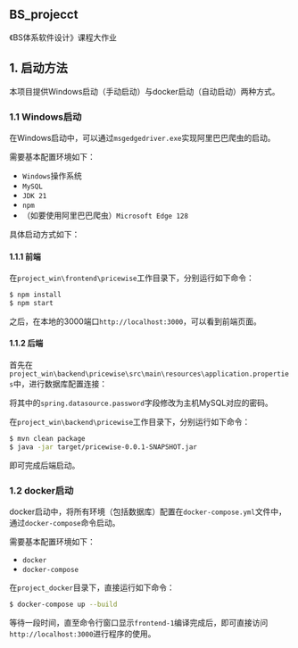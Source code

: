 ## BS_projecct
《BS体系软件设计》课程大作业

## 1. 启动方法

本项目提供Windows启动（手动启动）与docker启动（自动启动）两种方式。

### 1.1 Windows启动

在Windows启动中，可以通过`msgedgedriver.exe`实现阿里巴巴爬虫的启动。

需要基本配置环境如下：

- `Windows`操作系统
- `MySQL`
- `JDK 21`
- `npm`
- （如要使用阿里巴巴爬虫）`Microsoft Edge 128`

具体启动方式如下：

#### 1.1.1 前端

在`project_win\frontend\pricewise`工作目录下，分别运行如下命令：

```bash
$ npm install
$ npm start
```

之后，在本地的3000端口`http://localhost:3000`，可以看到前端页面。

#### 1.1.2 后端

首先在`project_win\backend\pricewise\src\main\resources\application.properties`中，进行数据库配置连接：

将其中的`spring.datasource.password`字段修改为主机MySQL对应的密码。

在`project_win\backend\pricewise`工作目录下，分别运行如下命令：

```bash
$ mvn clean package
$ java -jar target/pricewise-0.0.1-SNAPSHOT.jar
```

即可完成后端启动。

### 1.2 docker启动

docker启动中，将所有环境（包括数据库）配置在`docker-compose.yml`文件中，通过`docker-compose`命令启动。

需要基本配置环境如下：

- `docker`
- `docker-compose`

在`project_docker`目录下，直接运行如下命令：

```bash
$ docker-compose up --build
```

等待一段时间，直至命令行窗口显示`frontend-1`编译完成后，即可直接访问`http://localhost:3000`进行程序的使用。